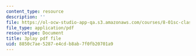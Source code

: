 ```yaml
---
content_type: resource
description: ''
file: https://ol-ocw-studio-app-qa.s3.amazonaws.com/courses/8-01sc-classical-mechanics-fall-2016/8850c7ae5287e4cdb8ab7f0fb20701a9_xZn4l1TSvPQ.pdf
file_type: application/pdf
resourcetype: Document
title: 3play pdf file
uid: 8850c7ae-5287-e4cd-b8ab-7f0fb20701a9
---
```

